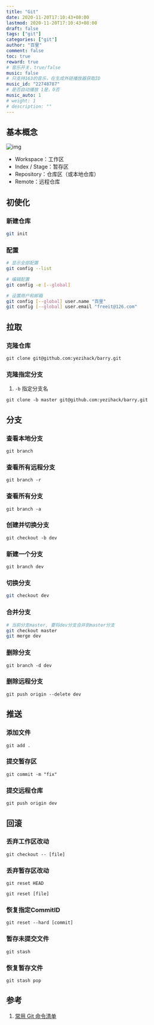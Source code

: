 ```yaml
---
title: "Git"
date: 2020-11-20T17:10:43+08:00
lastmod: 2020-11-20T17:10:43+08:00
draft: false
tags: ["git"]
categories: ["git"]
author: "百里"
comment: false
toc: true
reward: true
# 音乐开关，true/false
music: false
# 只支持163的音乐，在生成外链播放器获取ID
music_id: "22748787"
# 是否自动播放 1是，0否
music_auto: 1
# weight: 1
# description: ""
---
```


## 基本概念

![img](http://www.ruanyifeng.com/blogimg/asset/2015/bg2015120901.png)

- Workspace：工作区
- Index / Stage：暂存区
- Repository：仓库区（或本地仓库）
- Remote：远程仓库



## 初使化

### 新建仓库

```sh
git init 
```

### 配置

```sh
# 显示全部配置
git config --list 

# 编辑配置
git config -e [--global]

# 设置用户和邮箱
git config [--global] user.name "百里"
git config [--global] user.email "freeit@126.com"
```

## 拉取

### 克隆仓库

`git clone git@github.com:yezihack/barry.git `

### 克隆指定分支

1. `-b` 指定分支名

`git clone -b master git@github.com:yezihack/barry.git`

## 分支 

### 查看本地分支

`git branch`

### 查看所有远程分支 

`git branch -r`

### 查看所有分支 

`git branch -a`

### 创建并切换分支

`git checkout -b dev`

### 新建一个分支 

`git branch dev`

### 切换分支

```sh
git checkout dev
```

### 合并分支 

```sh
# 当前分支master, 要将dev分支合并到master分支
git checkout master
git merge dev
```

### 删除分支 

`git branch -d dev`

### 删除远程分支

`git push origin --delete dev`

## 推送

### 添加文件

`git add .`

### 提交暂存区

`git commit -m "fix"`

### 提交远程仓库

`git push origin dev`

## 回滚

###  丢弃工作区改动

`git checkout -- [file]`

### 丢弃暂存区改动

`git reset HEAD`

`git reset [file]`

### 恢复指定CommitID

`git reset --hard [commit]`

### 暂存未提交文件

`git stash`

### 恢复暂存文件

`git stash pop`

## 参考

1. [常用 Git 命令清单](https://www.ruanyifeng.com/blog/2015/12/git-cheat-sheet.html)